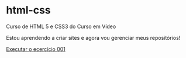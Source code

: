 # html-css
 Curso de HTML 5 e CSS3 do Curso em Vídeo

 Estou aprendendo a criar sites e agora vou gerenciar meus repositórios!

 <a href="https://denionline.github.io/html-css/exercicios/ex001/index.html">Executar o ecercício 001</a>
